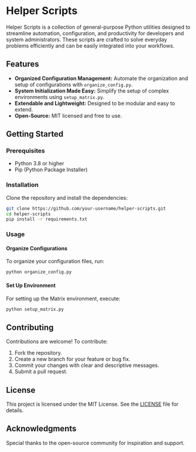 
# Helper Scripts

Helper Scripts is a collection of general-purpose Python utilities designed to streamline automation, configuration, and productivity for developers and system administrators. These scripts are crafted to solve everyday problems efficiently and can be easily integrated into your workflows.

## Features

- **Organized Configuration Management:** Automate the organization and setup of configurations with `organize_config.py`.
- **System Initialization Made Easy:** Simplify the setup of complex environments using `setup_matrix.py`.
- **Extendable and Lightweight:** Designed to be modular and easy to extend.
- **Open-Source:** MIT licensed and free to use.

## Getting Started

### Prerequisites

- Python 3.8 or higher
- Pip (Python Package Installer)

### Installation

Clone the repository and install the dependencies:

```bash
git clone https://github.com/your-username/helper-scripts.git
cd helper-scripts
pip install -r requirements.txt
```

### Usage

#### Organize Configurations

To organize your configuration files, run:

```bash
python organize_config.py
```

#### Set Up Environment

For setting up the Matrix environment, execute:

```bash
python setup_matrix.py
```

## Contributing

Contributions are welcome! To contribute:

1. Fork the repository.
2. Create a new branch for your feature or bug fix.
3. Commit your changes with clear and descriptive messages.
4. Submit a pull request.

## License

This project is licensed under the MIT License. See the [LICENSE](LICENSE) file for details.

## Acknowledgments

Special thanks to the open-source community for inspiration and support.
